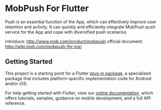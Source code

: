 # MobPush For Flutter

Push is an essential function of the App, which can effectively improve user retention and activity. It can quickly and efficiently integrate MobPush push service for the App and cope with diversified push scenarios

introduce: http://www.mob.com/product/mobpush
official document: http://wiki.mob.com/mobpush-for-ios/

## Getting Started

This project is a starting point for a Flutter
[plug-in package](https://flutter.io/developing-packages/),
a specialized package that includes platform-specific implementation code for
Android and/or iOS.

For help getting started with Flutter, view our 
[online documentation](https://flutter.io/docs), which offers tutorials, 
samples, guidance on mobile development, and a full API reference.


